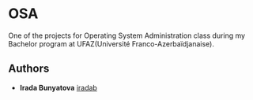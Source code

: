 # OSA
One of the projects for Operating System Administration class during my Bachelor program at UFAZ(Université Franco-Azerbaïdjanaise).

## Authors
* **Irada Bunyatova**     [iradab](https://github.com/iradab)
